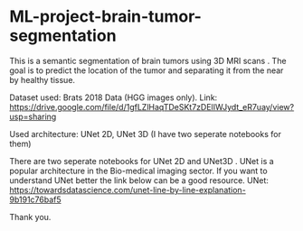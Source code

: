 # ML-project-brain-tumor-segmentation

This is a semantic segmentation of brain tumors using 3D MRI scans . 
The goal is to predict the location of the tumor and separating it from the near by healthy tissue.

Dataset used: Brats 2018 Data (HGG images only).
Link: https://drive.google.com/file/d/1gfLZlHaqTDeSKt7zDElIWJydt_eR7uay/view?usp=sharing

Used architecture: UNet 2D, UNet 3D (I have two seperate notebooks for them)

There are two seperate notebooks for UNet 2D and UNet3D . UNet is a popular architecture in the Bio-medical imaging sector. 
If you want to understand UNet better the link below can be a good resource.
UNet: https://towardsdatascience.com/unet-line-by-line-explanation-9b191c76baf5

Thank you.
